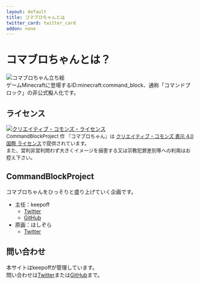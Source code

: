 ```yaml
---
layout: default
title: コマブロちゃんとは
twitter_card: twitter_card
addon: none
---
```

# コマブロちゃんとは？
![コマブロちゃん立ち絵](http://i.imgur.com/oRGboWp.png)  
ゲームMinecraftに登場するID:minecraft:command_block、通称「コマンドブロック」の非公式擬人化です。

## ライセンス
<a rel="license" href="http://creativecommons.org/licenses/by/4.0/">
	<img alt="クリエイティブ・コモンズ・ライセンス" style="border-width:0" src="https://i.creativecommons.org/l/by/4.0/88x31.png" />
</a><br>
<font size="2">
	<span xmlns:cc="http://creativecommons.org/ns#" property="cc:attributionName">CommandBlockProject</span> 作
	『<span xmlns:dct="http://purl.org/dc/terms/" href="http://purl.org/dc/dcmitype/StillImage" property="dct:title" rel="dct:type">コマブロちゃん</span>』は
	<a rel="license" href="http://creativecommons.org/licenses/by/4.0/">クリエイティブ・コモンズ 表示 4.0 国際 ライセンス</a>で提供されています。<br>
	また、営利非営利問わず大きくイメージを損害する又は宗教犯罪差別等への利用はお控え下さい。
</font>

## CommandBlockProject
コマブロちゃんをひっそりと盛り上げていく企画です。

- 主任：keepoff
  - [Twitter](https://twitter.com/keep_off07)
  - [GitHub](https://github.com/keepoff07)
- 原画：ほしぞら
  - [Twitter](https://twitter.com/hoshizola6888)

## 問い合わせ
本サイトはkeepoffが管理しています。  
問い合わせは[Twitter](https://twitter.com/keep_off07)または[GitHub](https://github.com/keepoff07/cmd-chan/issues)まで。
